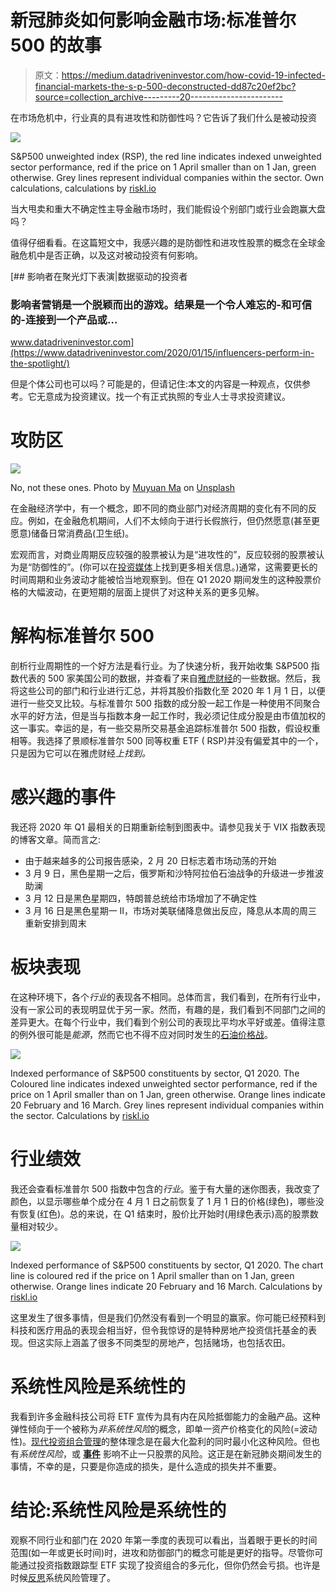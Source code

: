 # 新冠肺炎如何影响金融市场:标准普尔 500 的故事

> 原文：<https://medium.datadriveninvestor.com/how-covid-19-infected-financial-markets-the-s-p-500-deconstructed-dd87c20ef2bc?source=collection_archive---------20----------------------->

在市场危机中，行业真的具有进攻性和防御性吗？它告诉了我们什么是被动投资

![](img/ce56e55f7791531f203e28f740286995.png)

S&P500 unweighted index (RSP), the red line indicates indexed unweighted sector performance, red if the price on 1 April smaller than on 1 Jan, green otherwise. Grey lines represent individual companies within the sector. Own calculations, calculations by [riskl.io](http://riskl.io)

当大甩卖和重大不确定性主导金融市场时，我们能假设个别部门或行业会跑赢大盘吗？

值得仔细看看。在这篇短文中，我感兴趣的是防御性和进攻性股票的概念在全球金融危机中是否正确，以及这对被动投资有何影响。

[](https://www.datadriveninvestor.com/2020/01/15/influencers-perform-in-the-spotlight/) [## 影响者在聚光灯下表演|数据驱动的投资者

### 影响者营销是一个脱颖而出的游戏。结果是一个令人难忘的-和可信的-连接到一个产品或…

www.datadriveninvestor.com](https://www.datadriveninvestor.com/2020/01/15/influencers-perform-in-the-spotlight/) 

但是个体公司也可以吗？可能是的，但请记住:本文的内容是一种观点，仅供参考。它无意成为投资建议。找一个有正式执照的专业人士寻求投资建议。

# **攻防区**

![](img/7cb364f15249374eff5f22faf98b8f3b.png)

No, not these ones. Photo by [Muyuan Ma](https://unsplash.com/@sammiamigo?utm_source=medium&utm_medium=referral) on [Unsplash](https://unsplash.com?utm_source=medium&utm_medium=referral)

在金融经济学中，有一个概念，即不同的商业部门对经济周期的变化有不同的反应。例如，在金融危机期间，人们不太倾向于进行长假旅行，但仍然愿意(甚至更愿意)储备日常消费品(卫生纸)。

宏观而言，对商业周期反应较强的股票被认为是“进攻性的”，反应较弱的股票被认为是“防御性的”。(你可以在[投资媒体](https://www.investopedia.com/articles/00/082800.asp)上找到更多相关信息。)通常，这需要更长的时间周期和业务波动才能被恰当地观察到。但在 Q1 2020 期间发生的这种股票价格的大幅波动，在更短期的层面上提供了对这种关系的更多见解。

# 解构标准普尔 500

剖析行业周期性的一个好方法是看行业。为了快速分析，我开始收集 S&P500 指数代表的 500 家美国公司的数据，并查看了来自[雅虎财经](http://finance.yahoo.com)的一些数据。然后，我将这些公司的部门和行业进行汇总，并将其股价指数化至 2020 年 1 月 1 日，以便进行一些交叉比较。与标准普尔 500 指数的成分股一起工作是一种使用不同聚合水平的好方法，但是当与指数本身一起工作时，我必须记住成分股是由市值加权的这一事实。幸运的是，有一些交易所交易基金追踪标准普尔 500 指数，假设权重相等。我选择了景顺标准普尔 500 同等权重 ETF ( RSP)并没有偏爱其中的一个，只是因为它可以在雅虎财经*上找到。*

# 感兴趣的事件

我还将 2020 年 Q1 最相关的日期重新绘制到图表中。请参见我关于 VIX 指数表现的博客文章。简而言之:

*   由于越来越多的公司报告感染，2 月 20 日标志着市场动荡的开始
*   3 月 9 日，黑色星期一之后，俄罗斯和沙特阿拉伯石油战争的升级进一步推波助澜
*   3 月 12 日是黑色星期四，特朗普总统给市场增加了不确定性
*   3 月 16 日是黑色星期一 II，市场对美联储降息做出反应，降息从本周的周三重新安排到周末

# **板块表现**

在这种环境下，各个*行业*的表现各不相同。总体而言，我们看到，在所有行业中，没有一家公司的表现明显优于另一家。然而，有趣的是，我们看到不同部门之间的差异更大。在每个行业中，我们看到个别公司的表现比平均水平好或差。值得注意的例外很可能是*能源*，然而它也不得不应对同时发生的[石油价格战](https://en.wikipedia.org/wiki/2020_Russia%E2%80%93Saudi_Arabia_oil_price_war)。

![](img/b43423fc67d44aa88e9f429cf4a3fdb6.png)

Indexed performance of S&P500 constituents by sector, Q1 2020\. The Coloured line indicates indexed unweighted sector performance, red if the price on 1 April smaller than on 1 Jan, green otherwise. Orange lines indicate 20 February and 16 March. Grey lines represent individual companies within the sector. Calculations by [riskl.io](http://www.riskl.io)

# 行业绩效

我还会查看标准普尔 500 指数中包含的*行业*。鉴于有大量的迷你图表，我改变了颜色，以显示哪些单个成分在 4 月 1 日之前恢复了 1 月 1 日的价格(绿色)，哪些没有恢复(红色)。总的来说，在 Q1 结束时，股价比开始时(用绿色表示)高的股票数量相对较少。

![](img/bc31e11c2361b1a6b27033177c6a6cd0.png)

Indexed performance of S&P500 constituents by sector, Q1 2020\. The chart line is coloured red if the price on 1 April smaller than on 1 Jan, green otherwise. Orange lines indicate 20 February and 16 March. Calculations by [riskl.io](http://riskl.io)

这里发生了很多事情，但是我们仍然没有看到一个明显的赢家。你可能已经预料到科技和医疗用品的表现会相当好，但令我惊讶的是特种房地产投资信托基金的表现。但这实际上涵盖了很多不同类型的房地产，包括赌场，也包括农田。

# 系统性风险是系统性的

我看到许多金融科技公司将 ETF 宣传为具有内在风险抵御能力的金融产品。这种弹性倾向于一个被称为*非系统性风险*的概念，即单一资产价格变化的风险(=波动性)。[现代投资组合管理](https://en.wikipedia.org/wiki/Modern_portfolio_theory)的整体理念是在最大化盈利的同时最小化这种风险。但也有*系统性风险*，或 [**事件**](https://en.wikipedia.org/wiki/Systematic_risk) 影响不止一只股票的风险。这正是在新冠肺炎期间发生的事情，不幸的是，只要是你造成的损失，是什么造成的损失并不重要。

# 结论:系统性风险是系统性的

观察不同行业和部门在 2020 年第一季度的表现可以看出，当着眼于更长的时间范围(如一年或更长时间)时，进攻和防御部门的概念可能是更好的指导。尽管你可能通过投资指数跟踪型 ETF 实现了投资组合的多元化，但你仍然会亏损。也许是时候[反思](http://www.risk.finance)系统风险管理了。